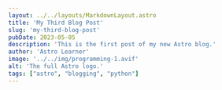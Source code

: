 ```yaml
---
layout: ../../layouts/MarkdownLayout.astro
title: 'My Third Blog Post'
slug: 'my-third-blog-post'
pubDate: 2023-05-05
description: 'This is the first post of my new Astro blog.'
author: 'Astro Learner'
image: '../../img/programming-1.avif'
alt: 'The full Astro logo.'
tags: ["astro", "blogging", "python"]
---
```


